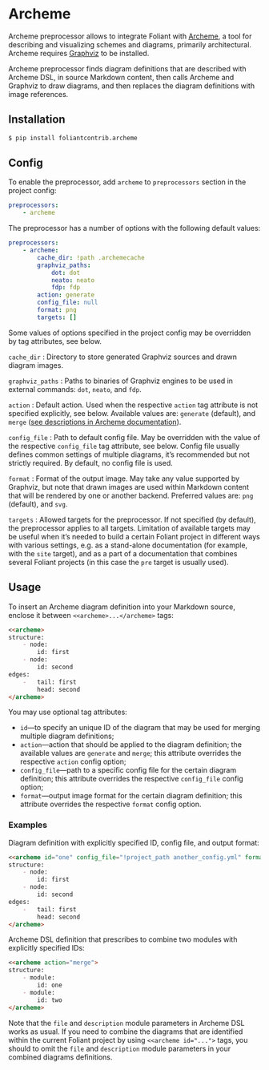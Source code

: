 # Archeme

Archeme preprocessor allows to integrate Foliant with [Archeme](https://github.com/foliant-docs/archeme/), a tool for describing and visualizing schemes and diagrams, primarily architectural. Archeme requires [Graphviz](https://www.graphviz.org/) to be installed.

Archeme preprocessor finds diagram definitions that are described with Archeme DSL, in source Markdown content, then calls Archeme and Graphviz to draw diagrams, and then replaces the diagram definitions with image references.

## Installation

```bash
$ pip install foliantcontrib.archeme
```

## Config

To enable the preprocessor, add `archeme` to `preprocessors` section in the project config:

```yaml
preprocessors:
    - archeme
```

The preprocessor has a number of options with the following default values:

```yaml
preprocessors:
    - archeme:
        cache_dir: !path .archemecache
        graphviz_paths:
            dot: dot
            neato: neato
            fdp: fdp
        action: generate
        config_file: null
        format: png
        targets: []
```

Some values of options specified in the project config may be overridden by tag attributes, see below.

`cache_dir`
:   Directory to store generated Graphviz sources and drawn diagram images.

`graphviz_paths`
:   Paths to binaries of Graphviz engines to be used in external commands: `dot`, `neato`, and `fdp`.

`action`
:   Default action. Used when the respective `action` tag attribute is not specified explicitly, see below. Available values are: `generate` (default), and `merge` ([see descriptions in Archeme documentation](https://github.com/foliant-docs/archeme/#cli-usage)). 

`config_file`
:   Path to default config file. May be overridden with the value of the respective `config_file` tag attribute, see below. Config file usually defines common settings of multiple diagrams, it’s recommended but not strictly required. By default, no config file is used.

`format`
:   Format of the output image. May take any value supported by Graphviz, but note that drawn images are used within Markdown content that will be rendered by one or another backend. Preferred values are: `png` (default), and `svg`.

`targets`
:   Allowed targets for the preprocessor. If not specified (by default), the preprocessor applies to all targets. Limitation of available targets may be useful when it’s needed to build a certain Foliant project in different ways with various settings, e.g. as a stand-alone documentation (for example, with the `site` target), and as a part of a documentation that combines several Foliant projects (in this case the `pre` target is usually used).

## Usage

To insert an Archeme diagram definition into your Markdown source, enclose it between `<<archeme>...</archeme>` tags:

```markdown
<<archeme>
structure:
    - node:
        id: first
    - node:
        id: second
edges:
    -   tail: first
        head: second
</archeme>
```

You may use optional tag attributes:

* `id`—to specify an unique ID of the diagram that may be used for merging multiple diagram definitions;
* `action`—action that should be applied to the diagram definition; the available values are `generate` and `merge`; this attribute overrides the respective `action` config option;
* `config_file`—path to a specific config file for the certain diagram definition; this attribute overrides the respective `config_file` config option;
* `format`—output image format for the certain diagram definition; this attribute overrides the respective `format` config option.

### Examples

Diagram definition with explicitly specified ID, config file, and output format:

```markdown
<<archeme id="one" config_file="!project_path another_config.yml" format="svg">
structure:
    - node:
        id: first
    - node:
        id: second
edges:
    -   tail: first
        head: second
</archeme>
```

Archeme DSL definition that prescribes to combine two modules with explicitly specified IDs:

```markdown
<<archeme action="merge">
structure:
    - module:
        id: one
    - module:
        id: two
</archeme>
```

Note that the `file` and `description` module parameters in Archeme DSL works as usual. If you need to combine the diagrams that are identified within the current Foliant project by using `<<archeme id="...">` tags, you should to omit the `file` and `description` module parameters in your combined diagrams definitions.
